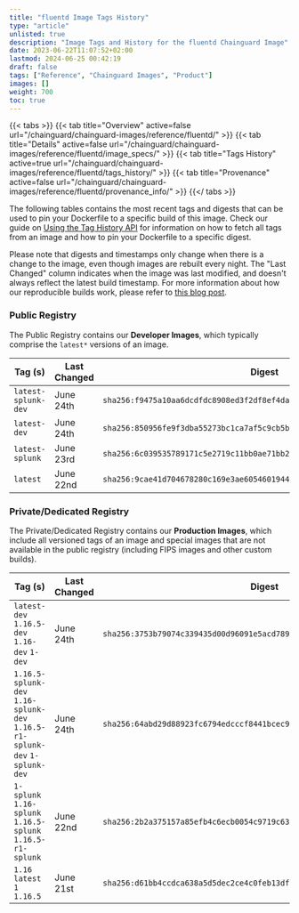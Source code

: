 ```yaml
---
title: "fluentd Image Tags History"
type: "article"
unlisted: true
description: "Image Tags and History for the fluentd Chainguard Image"
date: 2023-06-22T11:07:52+02:00
lastmod: 2024-06-25 00:42:19
draft: false
tags: ["Reference", "Chainguard Images", "Product"]
images: []
weight: 700
toc: true
---
```


{{< tabs >}}
{{< tab title="Overview" active=false url="/chainguard/chainguard-images/reference/fluentd/" >}}
{{< tab title="Details" active=false url="/chainguard/chainguard-images/reference/fluentd/image_specs/" >}}
{{< tab title="Tags History" active=true url="/chainguard/chainguard-images/reference/fluentd/tags_history/" >}}
{{< tab title="Provenance" active=false url="/chainguard/chainguard-images/reference/fluentd/provenance_info/" >}}
{{</ tabs >}}

The following tables contains the most recent tags and digests that can be used to pin your Dockerfile to a specific build of this image. Check our guide on [Using the Tag History API](/chainguard/chainguard-images/using-the-tag-history-api/) for information on how to fetch all tags from an image and how to pin your Dockerfile to a specific digest.

Please note that digests and timestamps only change when there is a change to the image, even though images are rebuilt every night. The "Last Changed" column indicates when the image was last modified, and doesn't always reflect the latest build timestamp. For more information about how our reproducible builds work, please refer to [this blog post](https://www.chainguard.dev/unchained/reproducing-chainguards-reproducible-image-builds).

### Public Registry
The Public Registry contains our **Developer Images**, which typically comprise the `latest*` versions of an image.

| Tag (s)              | Last Changed | Digest                                                                    |
|----------------------|--------------|---------------------------------------------------------------------------|
|  `latest-splunk-dev` | June 24th    | `sha256:f9475a10aa6dcdfdc8908ed3f2df8ef4da28e0e964802b2a186ac043e0875e9c` |
|  `latest-dev`        | June 24th    | `sha256:850956fe9f3dba55273bc1ca7af5c9cb5bc282f81bceea13dc74480f0a005bd7` |
|  `latest-splunk`     | June 23rd    | `sha256:6c039535789171c5e2719c11bb0ae71bb2a9d31f398694f5b49c7fa1ed22217e` |
|  `latest`            | June 22nd    | `sha256:9cae41d704678280c169e3ae6054601944988ceab348e1be9cc522d587dbf69f` |


### Private/Dedicated Registry
The Private/Dedicated Registry contains our **Production Images**, which include all versioned tags of an image and special images that are not available in the public registry (including FIPS images and other custom builds).

| Tag (s)                                                                      | Last Changed | Digest                                                                    |
|------------------------------------------------------------------------------|--------------|---------------------------------------------------------------------------|
|  `latest-dev` `1.16.5-dev` `1.16-dev` `1-dev`                                | June 24th    | `sha256:3753b79074c339435d00d96091e5acd7897b982a1ae416da782cbe5d5344758a` |
|  `1.16.5-splunk-dev` `1.16-splunk-dev` `1.16.5-r1-splunk-dev` `1-splunk-dev` | June 24th    | `sha256:64abd29d88923fc6794edcccf8441bcec9ed5058528374569ac3103550cc274b` |
|  `1-splunk` `1.16-splunk` `1.16.5-splunk` `1.16.5-r1-splunk`                 | June 22nd    | `sha256:2b2a375157a85efb4c6ecb0054c9719c63db0ff33ef6e4e3d1a316bd26368858` |
|  `1.16` `latest` `1` `1.16.5`                                                | June 21st    | `sha256:d61bb4ccdca638a5d5dec2ce4c0feb13df0f64eff1b2e2a94e82bd30718b7671` |

